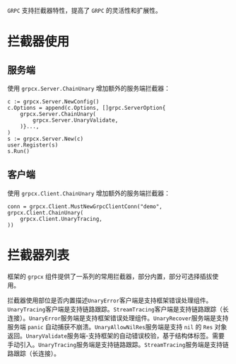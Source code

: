 `GRPC` 支持拦截器特性，提高了 `GRPC` 的灵活性和扩展性。

# 拦截器使用

## 服务端

使用 `grpcx.Server.ChainUnary` 增加额外的服务端拦截器：

```
c := grpcx.Server.NewConfig()
c.Options = append(c.Options, []grpc.ServerOption{
	grpcx.Server.ChainUnary(
		grpcx.Server.UnaryValidate,
	)}...,
)
s := grpcx.Server.New(c)
user.Register(s)
s.Run()
```

## 客户端

使用 `grpcx.Client.ChainUnary` 增加额外的服务端拦截器：

```
conn = grpcx.Client.MustNewGrpcClientConn("demo", grpcx.Client.ChainUnary(
    grpcx.Client.UnaryTracing,
))
```

# 拦截器列表

框架的 `grpcx` 组件提供了一系列的常用拦截器，部分内置，部分可选择插拔使用。

拦截器使用部位是否内置描述`UnaryError`客户端是支持框架错误处理组件。`UnaryTracing`客户端是支持链路跟踪。`StreamTracing`客户端是支持链路跟踪（长连接）。`UnaryError`服务端是支持框架错误处理组件。`UnaryRecover`服务端是支持服务端 `panic` 自动捕获不崩溃。`UnaryAllowNilRes`服务端是支持 `nil` 的 `Res` 对象返回。`UnaryValidate`服务端-支持框架的自动错误校验，基于结构体标签。需要手动引入。`UnaryTracing`服务端是支持链路跟踪。`StreamTracing`服务端是支持链路跟踪（长连接）。
